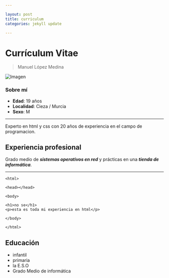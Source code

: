 ```yaml
---

layout: post
title: curriculum
categories: jekyll update

---
```



# Currículum Vitae
>Manuel López Medina

![Imagen](https://pbs.twimg.com/media/ENTDCMPWsAAxSn0.jpg)
### Sobre mí

* **Edad**: 19 años
* **Localidad**: Cieza / Murcia
*  **Sexo**: M
---
Experto en html y css con 20 años de experiencia en el campo de programacion.
## Experiencia profesional
Grado medio de ***sistemas operativos en red*** y prácticas en una ***tienda de informática***.


---
~~~~
<html>

<head></head>

<body>

<h1>no se</h1>
<p>esta es toda mi experiencia en html</p>

</body>

</html>
~~~~
## Educación
* infantil
* primaria
* la E.S.O
* Grado Medio de informática